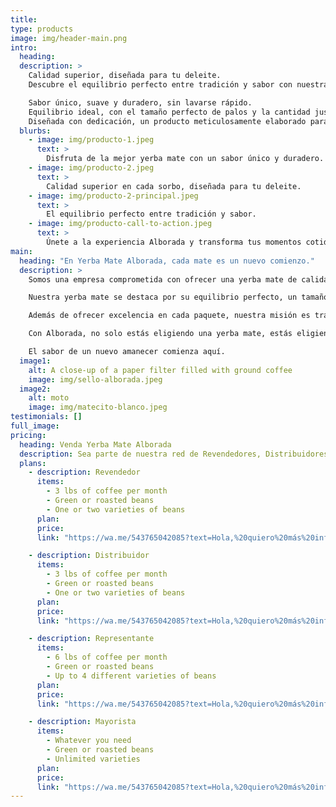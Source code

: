 ```yaml
---
title:
type: products
image: img/header-main.png
intro:
  heading: 
  description: >
    Calidad superior, diseñada para tu deleite.
    Descubre el equilibrio perfecto entre tradición y sabor con nuestra yerba mate de 500 gramos, ideal para los amantes del buen mate.

    Sabor único, suave y duradero, sin lavarse rápido.
    Equilibrio ideal, con el tamaño perfecto de palos y la cantidad justa de polvillo.
    Diseñada con dedicación, un producto meticulosamente elaborado para brindar una experiencia inigualable.
  blurbs:
    - image: img/producto-1.jpeg
      text: >
        Disfruta de la mejor yerba mate con un sabor único y duradero.
    - image: img/producto-2.jpeg
      text: >
        Calidad superior en cada sorbo, diseñada para tu deleite.
    - image: img/producto-2-principal.jpeg
      text: >
        El equilibrio perfecto entre tradición y sabor.
    - image: img/producto-call-to-action.jpeg
      text: >
        Únete a la experiencia Alborada y transforma tus momentos cotidianos.
main:
  heading: "En Yerba Mate Alborada, cada mate es un nuevo comienzo."
  description: >
    Somos una empresa comprometida con ofrecer una yerba mate de calidad superior que celebra la unión, la amistad y la gratitud. Inspirados por nuestra fe en Dios y Jesucristo, trabajamos con pasión para llevar a tu mesa un producto que simboliza el agradecimiento por la vida y la conexión entre las personas.

    Nuestra yerba mate se destaca por su equilibrio perfecto, un tamaño ideal de palo, la cantidad justa de polvillo y un sabor suave que no se lava rápido. Es el resultado de un proceso meticuloso que garantiza una experiencia única y duradera, diseñada para satisfacer a los paladares más exigentes.

    Además de ofrecer excelencia en cada paquete, nuestra misión es transmitir valores como la fe, la unión y la autenticidad. Desde el primer mate del día, buscamos acompañarte en cada amanecer, transformando momentos cotidianos en instantes llenos de significado.

    Con Alborada, no solo estás eligiendo una yerba mate, estás eligiendo calidad, tradición y un mensaje de esperanza.

    El sabor de un nuevo amanecer comienza aquí.
  image1:
    alt: A close-up of a paper filter filled with ground coffee
    image: img/sello-alborada.jpeg
  image2:
    alt: moto
    image: img/matecito-blanco.jpeg
testimonials: []
full_image: 
pricing:
  heading: Venda Yerba Mate Alborada
  description: Sea parte de nuestra red de Revendedores, Distribuidores, Representantes y Mayoristas
  plans:
    - description: Revendedor
      items:
        - 3 lbs of coffee per month
        - Green or roasted beans
        - One or two varieties of beans
      plan: 
      price: 
      link: "https://wa.me/543765042085?text=Hola,%20quiero%20más%20información%20deseo%20ser%20revendedor!"

    - description: Distribuidor
      items:
        - 3 lbs of coffee per month
        - Green or roasted beans
        - One or two varieties of beans
      plan: 
      price: 
      link: "https://wa.me/543765042085?text=Hola,%20quiero%20más%20información%20deseo%20ser%20distribuidor!"

    - description: Representante
      items:
        - 6 lbs of coffee per month
        - Green or roasted beans
        - Up to 4 different varieties of beans
      plan: 
      price: 
      link: "https://wa.me/543765042085?text=Hola,%20quiero%20más%20información%20deseo%20ser%20representante!"

    - description: Mayorista
      items:
        - Whatever you need
        - Green or roasted beans
        - Unlimited varieties
      plan: 
      price: 
      link: "https://wa.me/543765042085?text=Hola,%20quiero%20más%20información%20deseo%20ser%20mayorista!"
---
```

